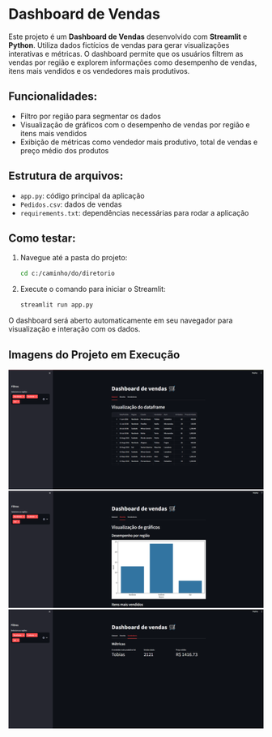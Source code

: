 # Dashboard de Vendas

Este projeto é um **Dashboard de Vendas** desenvolvido com **Streamlit** e **Python**. Utiliza dados fictícios de vendas para gerar visualizações interativas e métricas. O dashboard permite que os usuários filtrem as vendas por região e explorem informações como desempenho de vendas, itens mais vendidos e os vendedores mais produtivos.

## Funcionalidades:
- Filtro por região para segmentar os dados
- Visualização de gráficos com o desempenho de vendas por região e itens mais vendidos
- Exibição de métricas como vendedor mais produtivo, total de vendas e preço médio dos produtos

## Estrutura de arquivos:
- `app.py`: código principal da aplicação
- `Pedidos.csv`: dados de vendas
- `requirements.txt`: dependências necessárias para rodar a aplicação

## Como testar:
1. Navegue até a pasta do projeto:
    ```bash
    cd c:/caminho/do/diretorio
    ```
2. Execute o comando para iniciar o Streamlit:
    ```bash
    streamlit run app.py
    ```

O dashboard será aberto automaticamente em seu navegador para visualização e interação com os dados.
## Imagens do Projeto em Execução
![Screenshot do Dashboard](./images/dataframe.png)
![Screenshot do Dashboard](./images/graficos.png)
![Screenshot do Dashboard](./images/metricas.png)
